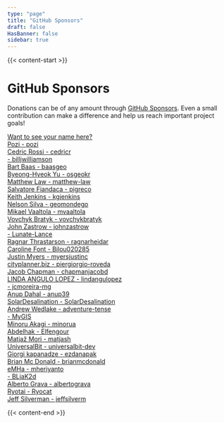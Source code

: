 ```yaml
---
type: "page"
title: "GitHub Sponsors"
draft: false
HasBanner: false
sidebar: true
---
```


{{< content-start >}}

# GitHub Sponsors

Donations can be of any amount through [GitHub Sponsors](https://github.com/sponsors/qgis). Even a small contribution can make a difference and help us reach important project goals!

<a class="rich-list third mr-2 mb-2" href="https://github.com/sponsors/qgis" target="_blank">
    <div class="listcont external-link has-text-weight-medium">Want to see your name here?</div>
</a>
<!-- sponsors --><a class="rich-list third mr-2 mb-2" href="https://github.com/pozi" target="_blank">
  <div class="listcont external-link has-text-weight-medium">
    Pozi - pozi
  </div>
</a><a class="rich-list third mr-2 mb-2" href="https://github.com/cedricr" target="_blank">
  <div class="listcont external-link has-text-weight-medium">
    Cedric Rossi - cedricr
  </div>
</a><a class="rich-list third mr-2 mb-2" href="https://github.com/billjwilliamson" target="_blank">
  <div class="listcont external-link has-text-weight-medium">
     - billjwilliamson
  </div>
</a><a class="rich-list third mr-2 mb-2" href="https://github.com/baasgeo" target="_blank">
  <div class="listcont external-link has-text-weight-medium">
    Bart Baas - baasgeo
  </div>
</a><a class="rich-list third mr-2 mb-2" href="https://github.com/osgeokr" target="_blank">
  <div class="listcont external-link has-text-weight-medium">
    Byeong-Hyeok Yu - osgeokr
  </div>
</a><a class="rich-list third mr-2 mb-2" href="https://github.com/matthew-law" target="_blank">
  <div class="listcont external-link has-text-weight-medium">
    Matthew Law - matthew-law
  </div>
</a><a class="rich-list third mr-2 mb-2" href="https://github.com/pigreco" target="_blank">
  <div class="listcont external-link has-text-weight-medium">
    Salvatore Fiandaca - pigreco
  </div>
</a><a class="rich-list third mr-2 mb-2" href="https://github.com/kgjenkins" target="_blank">
  <div class="listcont external-link has-text-weight-medium">
    Keith Jenkins - kgjenkins
  </div>
</a><a class="rich-list third mr-2 mb-2" href="https://github.com/geomondego" target="_blank">
  <div class="listcont external-link has-text-weight-medium">
    Nelson Silva - geomondego
  </div>
</a><a class="rich-list third mr-2 mb-2" href="https://github.com/mvaaltola" target="_blank">
  <div class="listcont external-link has-text-weight-medium">
    Mikael Vaaltola - mvaaltola
  </div>
</a><a class="rich-list third mr-2 mb-2" href="https://github.com/vovchykbratyk" target="_blank">
  <div class="listcont external-link has-text-weight-medium">
    Vovchyk Bratyk - vovchykbratyk
  </div>
</a><a class="rich-list third mr-2 mb-2" href="https://github.com/johnzastrow" target="_blank">
  <div class="listcont external-link has-text-weight-medium">
    John Zastrow - johnzastrow
  </div>
</a><a class="rich-list third mr-2 mb-2" href="https://github.com/Lunate-Lance" target="_blank">
  <div class="listcont external-link has-text-weight-medium">
     - Lunate-Lance
  </div>
</a><a class="rich-list third mr-2 mb-2" href="https://github.com/ragnarheidar" target="_blank">
  <div class="listcont external-link has-text-weight-medium">
    Ragnar Thrastarson - ragnarheidar
  </div>
</a><a class="rich-list third mr-2 mb-2" href="https://github.com/Bilou020285" target="_blank">
  <div class="listcont external-link has-text-weight-medium">
    Caroline Font - Bilou020285
  </div>
</a><a class="rich-list third mr-2 mb-2" href="https://github.com/myersjustinc" target="_blank">
  <div class="listcont external-link has-text-weight-medium">
    Justin Myers - myersjustinc
  </div>
</a><a class="rich-list third mr-2 mb-2" href="https://github.com/piergiorgio-roveda" target="_blank">
  <div class="listcont external-link has-text-weight-medium">
    cityplanner.biz - piergiorgio-roveda
  </div>
</a><a class="rich-list third mr-2 mb-2" href="https://github.com/chapmanjacobd" target="_blank">
  <div class="listcont external-link has-text-weight-medium">
    Jacob Chapman - chapmanjacobd
  </div>
</a><a class="rich-list third mr-2 mb-2" href="https://github.com/lindangulopez" target="_blank">
  <div class="listcont external-link has-text-weight-medium">
    LINDA ANGULO LOPEZ - lindangulopez
  </div>
</a><a class="rich-list third mr-2 mb-2" href="https://github.com/jcmoreira-mg" target="_blank">
  <div class="listcont external-link has-text-weight-medium">
     - jcmoreira-mg
  </div>
</a><a class="rich-list third mr-2 mb-2" href="https://github.com/anup39" target="_blank">
  <div class="listcont external-link has-text-weight-medium">
    Anup Dahal - anup39
  </div>
</a><a class="rich-list third mr-2 mb-2" href="https://github.com/SolarDesalination" target="_blank">
  <div class="listcont external-link has-text-weight-medium">
    SolarDesalination - SolarDesalination
  </div>
</a><a class="rich-list third mr-2 mb-2" href="https://github.com/adventure-tense" target="_blank">
  <div class="listcont external-link has-text-weight-medium">
    Andrew Wedlake - adventure-tense
  </div>
</a><a class="rich-list third mr-2 mb-2" href="https://github.com/MyGIS" target="_blank">
  <div class="listcont external-link has-text-weight-medium">
     - MyGIS
  </div>
</a><a class="rich-list third mr-2 mb-2" href="https://github.com/minorua" target="_blank">
  <div class="listcont external-link has-text-weight-medium">
    Minoru Akagi - minorua
  </div>
</a><a class="rich-list third mr-2 mb-2" href="https://github.com/Elfengour" target="_blank">
  <div class="listcont external-link has-text-weight-medium">
    Abdelhak - Elfengour
  </div>
</a><a class="rich-list third mr-2 mb-2" href="https://github.com/matjash" target="_blank">
  <div class="listcont external-link has-text-weight-medium">
    Matjaž Mori - matjash
  </div>
</a><a class="rich-list third mr-2 mb-2" href="https://github.com/universalbit-dev" target="_blank">
  <div class="listcont external-link has-text-weight-medium">
    UniversalBit - universalbit-dev
  </div>
</a><a class="rich-list third mr-2 mb-2" href="https://github.com/ezdanapak" target="_blank">
  <div class="listcont external-link has-text-weight-medium">
    Giorgi kapanadze - ezdanapak
  </div>
</a><a class="rich-list third mr-2 mb-2" href="https://github.com/brianmcdonald" target="_blank">
  <div class="listcont external-link has-text-weight-medium">
    Brian Mc Donald - brianmcdonald
  </div>
</a><a class="rich-list third mr-2 mb-2" href="https://github.com/mheriyanto" target="_blank">
  <div class="listcont external-link has-text-weight-medium">
    eMHa - mheriyanto
  </div>
</a><a class="rich-list third mr-2 mb-2" href="https://github.com/BLjaK2d" target="_blank">
  <div class="listcont external-link has-text-weight-medium">
     - BLjaK2d
  </div>
</a><a class="rich-list third mr-2 mb-2" href="https://github.com/albertograva" target="_blank">
  <div class="listcont external-link has-text-weight-medium">
    Alberto Grava - albertograva
  </div>
</a><a class="rich-list third mr-2 mb-2" href="https://github.com/Ryocat" target="_blank">
  <div class="listcont external-link has-text-weight-medium">
    Ryotai - Ryocat
  </div>
</a><a class="rich-list third mr-2 mb-2" href="https://github.com/jeffsilverm" target="_blank">
  <div class="listcont external-link has-text-weight-medium">
    Jeff Silverman - jeffsilverm
  </div>
</a><!-- sponsors -->

{{< content-end >}}
